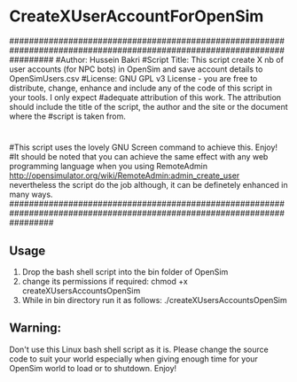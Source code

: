 # CreateXUserAccountForOpenSim
#########################################################################################################################
#Author: Hussein Bakri
#Script Title: This script create X nb of user accounts (for NPC bots) in OpenSim and save account details to OpenSimUsers.csv
#License: GNU GPL v3 License - you are free to distribute, change, enhance and include any of the code of this script in your tools. I only expect #adequate attribution of this work. The attribution should include the title of the script, the author and the site or the document where the #script is taken from.
#
#This script uses the lovely GNU Screen command to achieve this. Enjoy! 
#It should be noted that you can achieve the same effect with any web programming language when you using RemoteAdmin http://opensimulator.org/wiki/RemoteAdmin:admin_create_user nevertheless the script do the job although, it can be definetely  enhanced in many ways.
#########################################################################################################################

Usage
-----
1) Drop the bash shell script into the bin folder of OpenSim
2) change its permissions if required: chmod +x createXUsersAccountsOpenSim
3) While in bin directory run it as follows: ./createXUsersAccountsOpenSim

Warning:
-------
Don't use this Linux bash shell script as it is. Please change the source code to suit your world especially when giving enough time for your OpenSim world to load or to shutdown. Enjoy!
